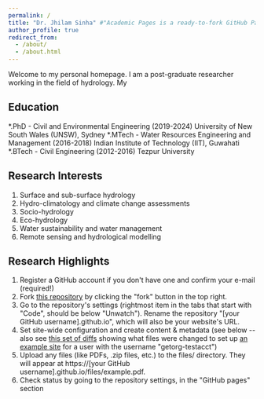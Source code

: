 ```yaml
---
permalink: /
title: "Dr. Jhilam Sinha" #"Academic Pages is a ready-to-fork GitHub Pages template for academic personal websites"
author_profile: true
redirect_from: 
  - /about/
  - /about.html
---
```

Welcome to my personal homepage. I am a post-graduate researcher working in the field of hydrology. My  

Education
------
*.PhD - Civil and Environmental Engineering (2019-2024) University of New South Wales (UNSW), Sydney
*.MTech - Water Resources Engineering and Management (2016-2018) Indian Institute of Technology (IIT), Guwahati
*.BTech - Civil Engineering (2012-2016) Tezpur University

Research Interests
------
1. Surface and sub-surface hydrology
1. Hydro-climatology and climate change assessments 
1. Socio-hydrology
1. Eco-hydrology
1. Water sustainability and water management  
1. Remote sensing and hydrological modelling 

Research Highlights 
------
1. Register a GitHub account if you don't have one and confirm your e-mail (required!)
1. Fork [this repository](https://github.com/academicpages/academicpages.github.io) by clicking the "fork" button in the top right. 
1. Go to the repository's settings (rightmost item in the tabs that start with "Code", should be below "Unwatch"). Rename the repository "[your GitHub username].github.io", which will also be your website's URL.
1. Set site-wide configuration and create content & metadata (see below -- also see [this set of diffs](http://archive.is/3TPas) showing what files were changed to set up [an example site](https://getorg-testacct.github.io) for a user with the username "getorg-testacct")
1. Upload any files (like PDFs, .zip files, etc.) to the files/ directory. They will appear at https://[your GitHub username].github.io/files/example.pdf.  
1. Check status by going to the repository settings, in the "GitHub pages" section

